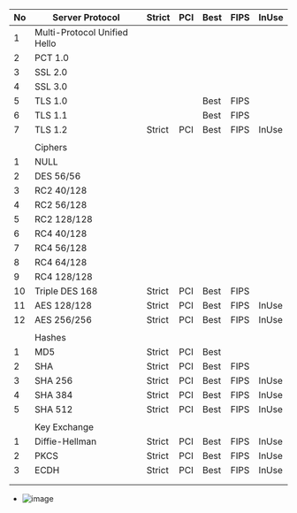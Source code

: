 | No                                                            | Server Protocol              |  Strict  | PCI          |  Best |  FIPS | InUse |   
| ------------------- | --------- | -------- | ------------ | ----- | ----- | ----- |
| 1| Multi-Protocol Unified Hello |          |              |       |       |       |
| 2| PCT 1.0                      |          |              |       |       |       |
| 3| SSL 2.0                      |          |              |       |       |       |
| 4| SSL 3.0                      |          |              |       |       |       |
| 5| TLS 1.0                      |          |              |  Best |  FIPS |       |
| 6| TLS 1.1                      |          |              |  Best |  FIPS |       | 
| 7| TLS 1.2                      |  Strict  | PCI          |  Best |  FIPS | InUse |
||                              |          |              |       |       |       |
|| Ciphers                      |          |              |       |       |       |
| 1| NULL                         |          |              |       |       |       |
| 2| DES 56/56                    |          |              |       |       |       |
| 3| RC2 40/128                   |          |              |       |       |       |
| 4| RC2 56/128                   |          |              |       |       |       |
| 5| RC2 128/128                  |          |              |       |       |       |
| 6| RC4 40/128                   |          |              |       |       |       |
| 7| RC4 56/128                   |          |              |       |       |       |
| 8| RC4 64/128                   |          |              |       |       |       |
| 9| RC4 128/128                  |          |              |       |       |       |
| 10| Triple DES 168               |  Strict  | PCI          |  Best |  FIPS |       |
| 11| AES 128/128                  |  Strict  | PCI          |  Best |  FIPS | InUse |
| 12| AES 256/256                  |  Strict  | PCI          |  Best |  FIPS | InUse |
||                              |          |              |       |       |       |
|| Hashes                       |          |              |       |       |       |
| 1| MD5                          |  Strict  | PCI          |  Best |       |       |
| 2| SHA                          |  Strict  | PCI          |  Best |  FIPS |       |
| 3| SHA 256                      |  Strict  | PCI          |  Best |  FIPS | InUse |
| 4| SHA 384                      |  Strict  | PCI          |  Best |  FIPS | InUse |
| 5| SHA 512                      |  Strict  | PCI          |  Best |  FIPS | InUse |
||                              |          |              |       |       |       |
|| Key Exchange                 |          |              |       |       |       |
| 1| Diffie-Hellman               |  Strict  | PCI          |  Best |  FIPS | InUse |
| 2| PKCS                         |  Strict  | PCI          |  Best |  FIPS | InUse |
| 3| ECDH                         |  Strict  | PCI          |  Best |  FIPS | InUse |
||                              |          |              |       |       |       |
||                              |          |              |       |       |       |



* ![image](https://user-images.githubusercontent.com/91881471/164943077-3f09c1fe-260b-4e12-9988-6e9df4b31221.png)
